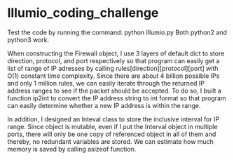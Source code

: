 # Illumio_coding_challenge

Test the code by running the command:
  python Illumio.py
Both python2 and python3 work.

When constructing the Firewall object, I use 3 layers of default dict to store direction, protocol, and port respectively so that program can easily get a list of range of IP adresses by calling rules[direction][protocol][port] with O(1) constant time complexity. Since there are about 4 billion possible IPs and only 1 million rules, we can easily iterate through the returned IP address ranges to see if the packet should be accepted. To do so, I built a function ip2int to convert the IP address string to int format so that program can easily determine whether a new IP address is within the range. 

In addition, I designed an Inteval class to store the inclusive interval for IP range. Since object is mutable, even if I put the Interval object in multiple ports, there will only be one copy of referenced object in all of them and thereby, no redundant variables are stored. We can estimate how much memory is saved by calling asizeof function.

